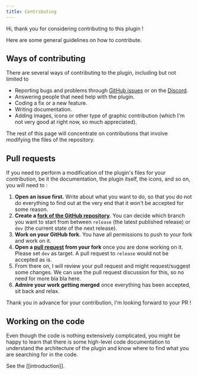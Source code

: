```yaml
---
title: Contributing
---
```

Hi, thank you for considering contributing to this plugin !

Here are some general guidelines on how to contribute.
## Ways of contributing

There are several ways of contributing to the plugin, including but not limited to

- Reporting bugs and problems through [GitHub issues](https://github.com/MaelImhof/obsidian-jupyter/issues) or on the [Discord](https://discord.gg/KgkwwRJ3mQ).
- Answering people that need help with the plugin.
- Coding a fix or a new feature.
- Writing documentation.
- Adding images, icons or other type of graphic contribution (which I'm not very good at right now, so much appreciated).

The rest of this page will concentrate on contributions that involve modifying the files of the repository.
## Pull requests

If you need to perform a modification of the plugin's files for your contribution, be it the documentation, the plugin itself, the icons, and so on, you will need to :

1. **Open an issue first.** Write about what you want to do, so that you do not do everything to find out at the very end that it won't be accepted for some reason.
2. **Create a [fork of the GitHub repository](https://docs.github.com/en/pull-requests/collaborating-with-pull-requests/working-with-forks/fork-a-repo).** You can decide which branch you want to start from between `release` (the latest published release) or `dev` (the current state of the next release).
3. **Work on your GitHub fork.** You have all permissions to push to your fork and work on it.
4. **Open a [pull request](https://docs.github.com/en/pull-requests/collaborating-with-pull-requests/proposing-changes-to-your-work-with-pull-requests/creating-a-pull-request) from your fork** once you are done working on it. Please set `dev` as target. A pull request to `release` would not be accepted as is.
5. From there on, I will review your pull request and might request/suggest some changes. We can use the pull request discussion for this, so no need for more bla bla here.
6. **Admire your work getting merged** once everything has been accepted, sit back and relax.

Thank you in advance for your contribution, I'm looking forward to your PR !
## Working on the code

Even though the code is nothing extensively complicated, you might be happy to learn that there is some high-level code documentation to understand the architecture of the plugin and know where to find what you are searching for in the code.

See the [[introduction]].